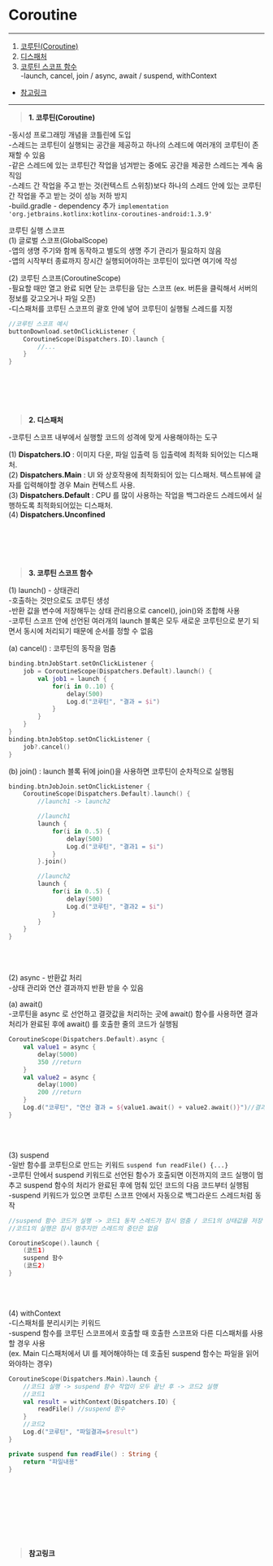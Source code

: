 # Coroutine

---
1. <a href = "#content1">코루틴(Coroutine)</a></br>
2. <a href = "#content2">디스패처</a></br>
3. <a href = "#content3">코루틴 스코프 함수</a></br>
-launch, cancel, join / async, await / suspend, withContext
* <a href = "#ref">참고링크</a>
---
><a id = "content1">**1. 코루틴(Coroutine)**</a></br>


-동시성 프로그래밍 개념을 코틀린에 도입</br>
-스레드는 코루틴이 실행되는 공간을 제공하고 하나의 스레드에 여러개의 코루틴이 존재할 수 있음</br>
-같은 스레드에 있는 코루틴간 작업을 넘겨받는 중에도 공간을 제공한 스레드는 계속 움직임</br>
-스레드 간 작업을 주고 받는 것(컨텍스트 스위칭)보다 하나의 스레드 안에 있는 코루틴 간 작업을 주고 받는 것이 성능 저하 방지</br>
-build.gradle - dependency 추가 `implementation 'org.jetbrains.kotlinx:kotlinx-coroutines-android:1.3.9'`</br>

코루틴 실행 스코프</br>
(1) 글로벌 스코프(GlobalScope)</br>
-앱의 생명 주기와 함께 동작하고 별도의 생명 주기 관리가 필요하지 않음</br>
-앱의 시작부터 종료까지 장시간 실행되어야하는 코루틴이 있다면 여기에 작성</br>

(2) 코루틴 스코프(CoroutineScope)</br>
-필요할 때만 열고 완료 되면 닫는 코루틴을 담는 스코프 (ex. 버튼을 클릭해서 서버의 정보를 갖고오거나 파일 오픈)</br>
-디스패처를 코루틴 스코프의 괄호 안에 넣어 코루틴이 실행될 스레드를 지정</br>

```kotlin
//코루틴 스코프 예시
buttonDownload.setOnClickListener {
    CoroutineScope(Dispatchers.IO).launch {
        //...
    }
}
```

<br></br>
<br></br>

><a id = "content2">**2. 디스패처**</a></br>

-코루틴 스코프 내부에서 실행할 코드의 성격에 맞게 사용해야하는 도구</br>

(1) **Dispatchers.IO** : 이미지 다운, 파일 입출력 등 입출력에 최적화 되어있는 디스패처.</br>
(2) **Dispatchers.Main** : UI 와 상호작용에 최적화되어 있는 디스패처. 텍스트뷰에 글자를 입력해야할 경우 Main 컨텍스트 사용.</br>
(3) **Dispatchers.Default** : CPU 를 많이 사용하는 작업을 백그라운드 스레드에서 실행하도록 최적화되어있는 디스패처.</br>
(4) **Dispatchers.Unconfined**</br>

<br></br>
<br></br>

><a id = "content3">**3. 코루틴 스코프 함수**</a></br>

(1) launch() - 상태관리</br>
-호출하는 것만으로도 코루틴 생성</br>
-반환 값을 변수에 저장해두는 상태 관리용으로 cancel(), join()와 조합해 사용</br>
-코루틴 스코프 안에 선언된 여러개의 launch 블록은 모두 새로운 코루틴으로 분기 되면서 동시에 처리되기 때문에 순서를 정할 수 없음</br>

(a) cancel() : 코루틴의 동작을 멈춤</br>

```kotlin
binding.btnJobStart.setOnClickListener {
    job = CoroutineScope(Dispatchers.Default).launch() {
        val job1 = launch {
            for(i in 0..10) {
                delay(500)
                Log.d("코루틴", "결과 = $i")
            }
        }
    }
}
binding.btnJobStop.setOnClickListener {
    job?.cancel()
}
```

(b) join() : launch 블록 뒤에 join()을 사용하면 코루틴이 순차적으로 실행됨</br>

```kotlin
binding.btnJobJoin.setOnClickListener {
    CoroutineScope(Dispatchers.Default).launch() {
        //launch1 -> launch2

        //launch1
        launch {
            for(i in 0..5) {
                delay(500)
                Log.d("코루틴", "결과1 = $i")
            }
        }.join()

        //launch2
        launch {
            for(i in 0..5) {
                delay(500)
                Log.d("코루틴", "결과2 = $i")
            }
        }
    }
}

```
<br></br>

(2) async - 반환값 처리</br>
-상태 관리와 연산 결과까지 반환 받을 수 있음</br>

(a) await()</br>
-코루틴을 async 로 선언하고 결괏값을 처리하는 곳에 await() 함수를 사용하면 결과 처리가 완료된 후에 await() 를 호출한 줄의 코드가 실행됨</br>

```kotlin
CoroutineScope(Dispatchers.Default).async {
    val value1 = async {
        delay(5000)
        350 //return
    }
    val value2 = async {
        delay(1000)
        200 //return
    }
    Log.d("코루틴", "연산 결과 = ${value1.await() + value2.await()}")//결과 처리가 완료된 후에 await() 를 호출한 줄의 코드가 실행됨
}
```
<br></br>

(3) suspend</br>
-일반 함수를 코루틴으로 만드는 키워드 `suspend fun readFile() {...}`</br>
-코루틴 안에서 suspend 키워드로 선언된 함수가 호출되면 이전까지의 코드 실행이 멈추고 suspend 함수의 처리가 완료된 후에 멈춰 있던 코드의 다음 코드부터 실행됨</br>
-suspend 키워드가 있으면 코루틴 스코프 안에서 자동으로 백그라운드 스레드처럼 동작</br>


```kotlin
//suspend 함수 코드가 실행 -> 코드1 동작 스레드가 잠시 멈춤 / 코드1의 상태값을 저장 -> suspend 함수 종료 -> 코드1의 상태값 복구
//코드1의 실행은 잠시 멈추지만 스레드의 중단은 없음

CoroutineScope().launch {
    (코드1)
    suspend 함수
    (코드2)
}
```

<br></br>

(4) withContext</br>
-디스패처를 분리시키는 키워드</br>
-suspend 함수를 코루틴 스코프에서 호출할 때 호출한 스코프와 다른 디스패처를 사용할 경우 사용</br>
(ex. Main 디스패처에서 UI 를 제어해야하는 데 호출된 suspend 함수는 파일을 읽어와야하는 경우)</br>

```kotlin
CoroutineScope(Dispatchers.Main).launch {
    //코드1 실행 -> suspend 함수 작업이 모두 끝난 후 -> 코드2 실행
    //코드1
    val result = withContext(Dispatchers.IO) {
        readFile() //suspend 함수
    }
    //코드2
    Log.d("코루틴", "파일결과=$result")
}

private suspend fun readFile() : String {
    return "파일내용"
}
```

<br></br>
<br></br>
---

><a id = "ref">**참고링크**</a></br>

</br>
</br>







